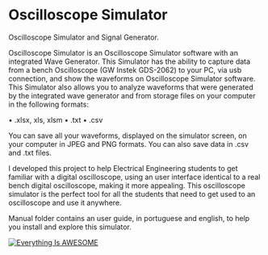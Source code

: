 # Oscilloscope Simulator

Oscilloscope Simulator and Signal Generator.

Oscilloscope Simulator is an Oscilloscope Simulator software with an integrated Wave Generator.
This Simulator has the ability to capture data from a bench Oscilloscope (GW Instek GDS-2062) to your PC, via usb connection, and show the waveforms on Oscilloscope Simulator software. This Simulator also allows you to analyze waveforms that were generated by the integrated wave generator and from storage files on your computer in the following formats:

• .xlsx, xls, xlsm 
• .txt
• .csv

You can save all your waveforms, displayed on the simulator screen, on your computer in JPEG and PNG formats. You can also save data in .csv and .txt files.

I developed this project to help Electrical Engineering students to get familiar with a digital oscilloscope, using an user interface identical to a real bench digital oscilloscope, making it more appealing. This oscilloscope simulator is the perfect tool for all the students that need to get used to an oscilloscope and use it anywhere.

Manual folder contains an user guide, in portuguese and english, to help you install and explore this simulator.

[![Everything Is AWESOME](http://i.imgur.com/Ot5DWAW.png)](https://www.youtube.com/watch?v=E2pwkb2tiyY "Everything Is AWESOME")
